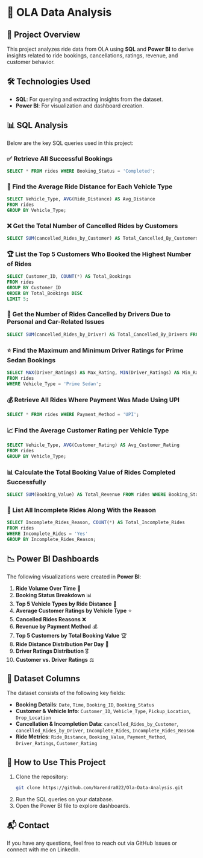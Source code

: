 # 🚖 OLA Data Analysis 

## 📌 Project Overview  
This project analyzes ride data from OLA using **SQL** and **Power BI** to derive insights related to ride bookings, cancellations, ratings, revenue, and customer behavior.  

## 🛠️ Technologies Used  
- **SQL**: For querying and extracting insights from the dataset.  
- **Power BI**: For visualization and dashboard creation.  

## 📊 SQL Analysis  
Below are the key SQL queries used in this project:  

### ✅ Retrieve All Successful Bookings  
```sql
SELECT * FROM rides WHERE Booking_Status = 'Completed';
```

### 🚗 Find the Average Ride Distance for Each Vehicle Type  
```sql
SELECT Vehicle_Type, AVG(Ride_Distance) AS Avg_Distance
FROM rides
GROUP BY Vehicle_Type;
```

### ❌ Get the Total Number of Cancelled Rides by Customers  
```sql
SELECT SUM(cancelled_Rides_by_Customer) AS Total_Cancelled_By_Customers FROM rides;
```

### 🏆 List the Top 5 Customers Who Booked the Highest Number of Rides  
```sql
SELECT Customer_ID, COUNT(*) AS Total_Bookings
FROM rides
GROUP BY Customer_ID
ORDER BY Total_Bookings DESC
LIMIT 5;
```

### 🚦 Get the Number of Rides Cancelled by Drivers Due to Personal and Car-Related Issues  
```sql
SELECT SUM(cancelled_Rides_by_Driver) AS Total_Cancelled_By_Drivers FROM rides;
```

### ⭐ Find the Maximum and Minimum Driver Ratings for Prime Sedan Bookings  
```sql
SELECT MAX(Driver_Ratings) AS Max_Rating, MIN(Driver_Ratings) AS Min_Rating
FROM rides
WHERE Vehicle_Type = 'Prime Sedan';
```

### 💰 Retrieve All Rides Where Payment Was Made Using UPI  
```sql
SELECT * FROM rides WHERE Payment_Method = 'UPI';
```

### 📈 Find the Average Customer Rating per Vehicle Type  
```sql
SELECT Vehicle_Type, AVG(Customer_Rating) AS Avg_Customer_Rating
FROM rides
GROUP BY Vehicle_Type;
```

### 📊 Calculate the Total Booking Value of Rides Completed Successfully  
```sql
SELECT SUM(Booking_Value) AS Total_Revenue FROM rides WHERE Booking_Status = 'Completed';
```

### 🛑 List All Incomplete Rides Along With the Reason  
```sql
SELECT Incomplete_Rides_Reason, COUNT(*) AS Total_Incomplete_Rides
FROM rides
WHERE Incomplete_Rides = 'Yes'
GROUP BY Incomplete_Rides_Reason;
```

## 📉 Power BI Dashboards  
The following visualizations were created in **Power BI**:  

1. **Ride Volume Over Time** 📆  
2. **Booking Status Breakdown** 📊  
3. **Top 5 Vehicle Types by Ride Distance** 🚗  
4. **Average Customer Ratings by Vehicle Type** ⭐  
5. **Cancelled Rides Reasons** ❌  
6. **Revenue by Payment Method** 💰  
7. **Top 5 Customers by Total Booking Value** 🏆  
8. **Ride Distance Distribution Per Day** 📏  
9. **Driver Ratings Distribution** 🎖️  
10. **Customer vs. Driver Ratings** ⚖️  

## 📜 Dataset Columns  
The dataset consists of the following key fields:  

- **Booking Details**: `Date`, `Time`, `Booking_ID`, `Booking_Status`  
- **Customer & Vehicle Info**: `Customer_ID`, `Vehicle_Type`, `Pickup_Location`, `Drop_Location`  
- **Cancellation & Incompletion Data**: `cancelled_Rides_by_Customer`, `cancelled_Rides_by_Driver`, `Incomplete_Rides`, `Incomplete_Rides_Reason`  
- **Ride Metrics**: `Ride_Distance`, `Booking_Value`, `Payment_Method`, `Driver_Ratings`, `Customer_Rating`  

## 🚀 How to Use This Project  
1. Clone the repository:  
   ```sh
   git clone https://github.com/Narendra022/Ola-Data-Analysis.git
   ```
2. Run the SQL queries on your database.  
3. Open the Power BI file to explore dashboards.  

## 📬 Contact  
If you have any questions, feel free to reach out via GitHub Issues or connect with me on LinkedIn.  

